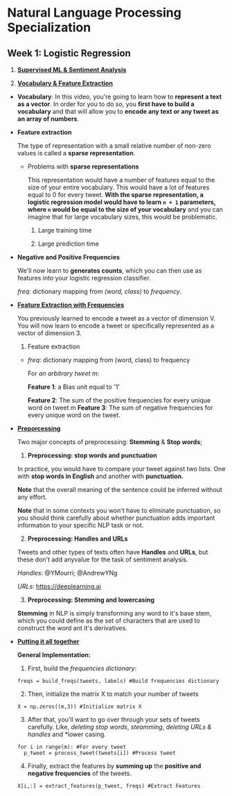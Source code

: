 # Natural Language Processing Specialization

## Week 1: Logistic Regression

1. [**Supervised ML & Sentiment Analysis**](https://www.coursera.org/learn/classification-vector-spaces-in-nlp/supplement/J9NR1/supervised-ml-sentiment-analysis)

2. [**Vocabulary & Feature Extraction**](https://www.coursera.org/learn/classification-vector-spaces-in-nlp/supplement/m7UdZ/vocabulary-feature-extraction)

- **Vocabulary**: In this video, you're going to learn how to **represent a text as a vector**. In order for you to do so, you **first have to build a vocabulary** and that will allow you to **encode any text or any tweet as an array of numbers**.

- **Feature extraction**

  The type of representation with a small relative number of non-zero values is called a **sparse representation**.

	- Problems with **sparse representations**

	  This representation would have a number of features equal to the size of your entire vocabulary. This would have a lot of features equal to 0 for every tweet. **With the sparse representation, a logistic regression model would have to learn `n + 1` parameters, where `n` would be equal to the size of your vocabulary** and you can imagine that for large vocabulary sizes, this would be problematic.

	  1. Large training time

	  2. Large prediction time

- **Negative and Positive Frequencies**

  We'll now learn to **generates counts**, which you can then use as features into your logistic regression classifier.

  *freq*: dictionary mapping from *(word, class)* to  *frequency*.

- [**Feature Extraction with Frequencies**](https://www.coursera.org/learn/classification-vector-spaces-in-nlp/supplement/sfhGt/feature-extraction-with-frequencies)
  
  You previously learned to encode a tweet as a vector of dimension V. You will now learn to encode a tweet or specifically represented as a vector of dimension 3.

  1. Feature extraction

    - *freq*: dictionary mapping from (word, class) to frequency
	  
	  For *an arbitrary tweet m*:

	  **Feature 1**: a Bias unit equal to '1'

	  **Feature 2**: The sum of the positive frequencies for every unique word on tweet m
	  **Feature 3**: The sum of negative frequencies for  every  unique word on the tweet.

- [**Preporcessing**](https://www.coursera.org/learn/classification-vector-spaces-in-nlp/supplement/SLqys/preprocessing)

  Two major concepts of preprocessing: **Stemming** & **Stop words**;

  1. **Preprocessing: stop words and punctuation** 
  
  In practice, you would have to compare your tweet against two lists. One with **stop words in English** and another with **punctuation**.

  **Note** that the overall meaning of the sentence could be inferred without any effort.

  **Note** that in some contexts you won't have to eliminate punctuation, so you should think carefully about whether punctuation adds important information to your specific NLP task or not.

  2. **Preprocessing: Handles and URLs**

  Tweets and other types of texts often have **Handles** and **URLs**, but these don't add anyvalue for the task of sentiment analysis.

  *Handles*: @YMourri; @AndrewYNg

  *URLs*: https://deeplearning.ai

  3. **Preprocessing: Stemming and lowercasing**

  **Stemming** in NLP  is simply transforming  any  word to it's base stem, which you could define as the set of characters that are used to construct the word ant it's derivatives.

- [**Putting it all together**](https://www.coursera.org/learn/classification-vector-spaces-in-nlp/supplement/HjiGd/putting-it-all-together)

  **General Implementation:**

  1. First, build the *frequencies dictionary*:

  `freqs = build_freqs(tweets, labels) #Build frequencies dictionary`

  2. Then, initialize the matrix X to match your number of tweets

  `X = np.zeros((m,3)) #Initialize matrix X`

  3. After that, you'll want  to  go over through your sets of tweets carefully. Like, *deleting  stop words*, *steamming*, *deleting URLs & handles* and *lower casing.

  ```
  for i in range(m): #For every tweet
  	p_tweet = process_tweet(tweets[i]) #Process tweet
  ```

  4. Finally, extract the features by **summing up** the **positive and negative frequencies** of the tweets.

  `X[i,:] = extract_features(p_tweet, freqs) #Extract Features`


